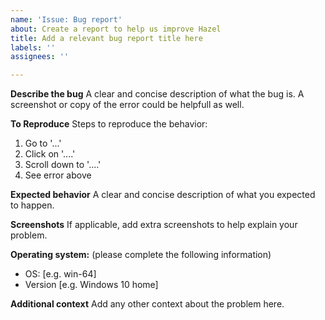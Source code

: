 ```yaml
---
name: 'Issue: Bug report'
about: Create a report to help us improve Hazel
title: Add a relevant bug report title here
labels: ''
assignees: ''

---
```


**Describe the bug**
A clear and concise description of what the bug is.
A screenshot or copy of the error could be helpfull as well.

 **To Reproduce**
Steps to reproduce the behavior:
1. Go to '...'
2. Click on '....'
3. Scroll down to '....'
4. See error above

 **Expected behavior**
A clear and concise description of what you expected to happen.

 **Screenshots**
If applicable, add extra screenshots to help explain your problem.

 **Operating system:** (please complete the following information)
 - OS: [e.g. win-64]
 - Version [e.g. Windows 10 home]

 **Additional context**
Add any other context about the problem here.

